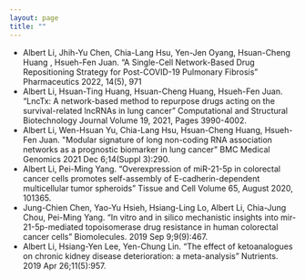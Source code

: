 ```yaml
---
layout: page
title: ""
---
```

 - Albert Li, Jhih-Yu Chen, Chia-Lang Hsu, Yen-Jen Oyang, Hsuan-Cheng Huang , Hsueh-Fen Juan. “A Single-Cell Network-Based Drug Repositioning Strategy for Post-COVID-19 Pulmonary Fibrosis” Pharmaceutics 2022, 14(5), 971
 - Albert Li, Hsuan-Ting Huang, Hsuan-Cheng Huang, Hsueh-Fen Juan. “LncTx: A network-based method to repurpose drugs acting on the survival-related lncRNAs in lung cancer” Computational and Structural Biotechnology Journal Volume 19, 2021, Pages 3990-4002.
 - Albert Li, Wen-Hsuan Yu, Chia-Lang Hsu, Hsuan-Cheng Huang, Hsueh-Fen Juan. "Modular signature of long non-coding RNA association networks as a prognostic biomarker in lung cancer" BMC Medical Genomics 2021 Dec 6;14(Suppl 3):290.
 - Albert Li, Pei-Ming Yang. “Overexpression of miR-21-5p in colorectal cancer cells promotes self-assembly of E-cadherin-dependent multicellular tumor spheroids” Tissue and Cell Volume 65, August 2020, 101365.
 - Jung-Chien Chen, Yao-Yu Hsieh, Hsiang-Ling Lo, Albert Li, Chia-Jung Chou, Pei-Ming Yang. “In vitro and in silico mechanistic insights into mir-21-5p-mediated topoisomerase drug resistance in human colorectal cancer cells” Biomolecules. 2019 Sep 9;9(9):467.
 - Albert Li, Hsiang-Yen Lee, Yen-Chung Lin. “The effect of ketoanalogues on chronic kidney disease deterioration: a meta-analysis” Nutrients. 2019 Apr 26;11(5):957.

